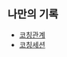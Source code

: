 ## 나만의 기록
* [코칭관계](https://docs.google.com/spreadsheets/d/1Jjw10C89brUE9xmbBi_OENDhBGY7u3fkzO8LKhXYJ88/edit?usp=sharing)
* [코칭세션](https://docs.google.com/spreadsheets/d/1v7GTnSrDOGtwn1bp4sATNKV9B2TQFXTgWU-HZBHoPIE/edit?usp=sharing) 

